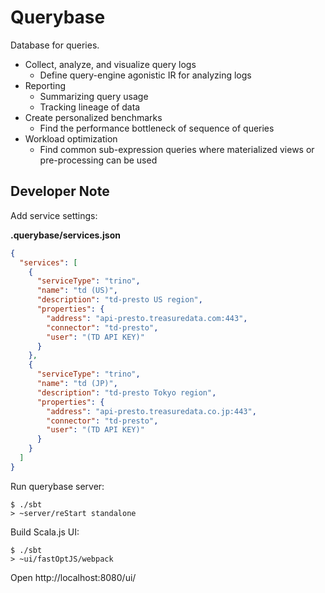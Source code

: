 # Querybase

Database for queries.

- Collect, analyze, and visualize query logs
  - Define query-engine agonistic IR for analyzing logs
- Reporting
  - Summarizing query usage
  - Tracking lineage of data
- Create personalized benchmarks
  - Find the performance bottleneck of sequence of queries
- Workload optimization
  - Find common sub-expression queries where materialized views or pre-processing
   can be used




## Developer Note


Add service settings:

__.querybase/services.json__
```json
{
  "services": [
    {
      "serviceType": "trino",
      "name": "td (US)",
      "description": "td-presto US region",
      "properties": {
        "address": "api-presto.treasuredata.com:443",
        "connector": "td-presto",
        "user": "(TD API KEY)"
      }
    },
    {
      "serviceType": "trino",
      "name": "td (JP)",
      "description": "td-presto Tokyo region",
      "properties": {
        "address": "api-presto.treasuredata.co.jp:443",
        "connector": "td-presto",
        "user": "(TD API KEY)"
      }
    }
  ]
}

```


Run querybase server: 
```
$ ./sbt
> ~server/reStart standalone 
```


Build Scala.js UI:
```
$ ./sbt
> ~ui/fastOptJS/webpack
```

Open http://localhost:8080/ui/

